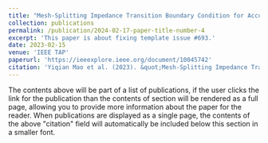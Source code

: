 ```yaml
---
title: "Mesh-Splitting Impedance Transition Boundary Condition for Accurate Modeling of Thin Structures"
collection: publications
permalink: /publication/2024-02-17-paper-title-number-4
excerpt: 'This paper is about fixing template issue #693.'
date: 2023-02-15
venue: 'IEEE TAP'
paperurl: 'https://ieeexplore.ieee.org/document/10045742'
citation: 'Yiqian Mao et al. (2023). &quot;Mesh-Splitting Impedance Transition Boundary Condition for Accurate Modeling of Thin Structures.&quot; <i>IEEE TAP</i>. 71(5).'
---
```


The contents above will be part of a list of publications, if the user clicks the link for the publication than the contents of section will be rendered as a full page, allowing you to provide more information about the paper for the reader. When publications are displayed as a single page, the contents of the above "citation" field will automatically be included below this section in a smaller font.
